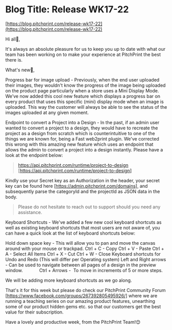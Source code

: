 # **Blog Title**: Release WK17-22

[https://blog.pitchprint.com/release-wk17-22](https://blog.pitchprint.com/release-wk17-22)

Hi all👋,

It's always an absolute pleasure for us to keep you up to date with what our team has been working on to make your experience at PitchPrint
the best there is.

What's new🚀,

Progress bar for image upload - Previously, when the end user uploaded their images, they wouldn't know the progress of the image being
uploaded on the product page particularly when a store uses a Mini Display Mode. We’ve now added this cool new feature which displays a
progress bar on every product that uses this specific (mini) display mode when an image is uploaded. This way the customer will always be
able to see the status of the images uploaded at any given moment.

Endpoint to convert a Project into a Design - In the past, if an admin user wanted to convert a project to a design, they would have to
recreate the project as a design from scratch which is counterintuitive to one of the things we are known for, being a Fast web2print
plugin. We've corrected this wrong with this amazing new feature which uses an endpoint that allows the admin to convert a project into a
design instantly. Please have a look at the endpoint below:

> https://api.pitchprint.com/runtime/project-to-design [https://api.pitchprint.com/runtime/project-to-design]

Kindly use your Secret key as an Authorization in the header, your secret key can be found here [https://admin.pitchprint.com/domains], and
subsequently parse the categoryId and the projectId as JSON data in the body.

> Please do not hesitate to reach out to support should you need any assistance.

Keyboard Shortcuts - We've added a few new cool keyboard shortcuts as well as existing keyboard shortcuts that most users are not aware of,
you can have a quick look at the list of keyboard shortcuts below:

Hold down space key - This will allow you to pan and move the canvas around with your mouse or trackpad.
Ctrl + C - Copy
Ctrl + V - Paste
Ctrl + A - Select All Items
Ctrl + X - Cut
Ctrl + W - Close
Keyboard shortcuts for Undo and Redo (This will differ per Operating system)
Left and Right arrows - Can be used to navigate between all pages of a design in the preview window.             Ctrl + Arrows -  To move in
increments of 5 or more steps.

We will be adding more keyboard shortcuts as we go along.

That's it for this week but please do check our PitchPrint Community Forum [https://www.facebook.com/groups/267392805495926/] where we are
running a teaching series on our amazing product features, unearthing some of our product hidden gems etc. so that our customers get the
best value for their subscription.

Have a lovely and productive week, from the PitchPrint Team!😊

